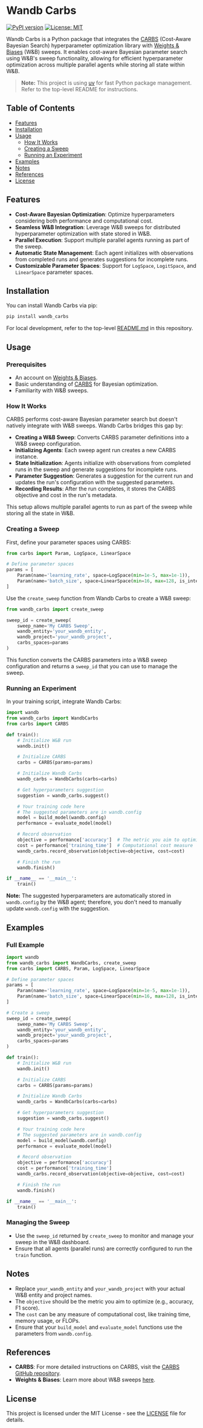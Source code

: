 # Wandb Carbs

[![PyPI version](https://badge.fury.io/py/wandb-carbs.svg)](https://badge.fury.io/py/wandb-carbs)
[![License: MIT](https://img.shields.io/badge/License-MIT-blue.svg)](LICENSE)

Wandb Carbs is a Python package that integrates the [CARBS](https://github.com/imbue-ai/carbs) (Cost-Aware Bayesian Search) hyperparameter optimization library with [Weights & Biases](https://wandb.ai/) (W&B) sweeps. It enables cost-aware Bayesian parameter search using W&B's sweep functionality, allowing for efficient hyperparameter optimization across multiple parallel agents while storing all state within W&B.

> **Note:** This project is using [uv](https://github.com/astral-sh/uv) for fast Python package management. Refer to the top-level README for instructions.

## Table of Contents

- [Features](#features)
- [Installation](#installation)
- [Usage](#usage)
  - [How It Works](#how-it-works)
  - [Creating a Sweep](#creating-a-sweep)
  - [Running an Experiment](#running-an-experiment)
- [Examples](#examples)
- [Notes](#notes)
- [References](#references)
- [License](#license)

## Features

- **Cost-Aware Bayesian Optimization**: Optimize hyperparameters considering both performance and computational cost.
- **Seamless W&B Integration**: Leverage W&B sweeps for distributed hyperparameter optimization with state stored in W&B.
- **Parallel Execution**: Support multiple parallel agents running as part of the sweep.
- **Automatic State Management**: Each agent initializes with observations from completed runs and generates suggestions for incomplete runs.
- **Customizable Parameter Spaces**: Support for `LogSpace`, `LogitSpace`, and `LinearSpace` parameter spaces.

## Installation

You can install Wandb Carbs via pip:

```bash
pip install wandb_carbs
```

For local development, refer to the top-level [README.md](../README.md) in this repository.

## Usage

### Prerequisites

- An account on [Weights & Biases](https://wandb.ai/).
- Basic understanding of [CARBS](https://github.com/imbue-ai/carbs) for Bayesian optimization.
- Familiarity with W&B sweeps.

### How It Works

CARBS performs cost-aware Bayesian parameter search but doesn't natively integrate with W&B sweeps. Wandb Carbs bridges this gap by:

- **Creating a W&B Sweep**: Converts CARBS parameter definitions into a W&B sweep configuration.
- **Initializing Agents**: Each sweep agent run creates a new CARBS instance.
- **State Initialization**: Agents initialize with observations from completed runs in the sweep and generate suggestions for incomplete runs.
- **Parameter Suggestion**: Generates a suggestion for the current run and updates the run's configuration with the suggested parameters.
- **Recording Results**: After the run completes, it stores the CARBS objective and cost in the run's metadata.

This setup allows multiple parallel agents to run as part of the sweep while storing all the state in W&B.

### Creating a Sweep

First, define your parameter spaces using CARBS:

```python
from carbs import Param, LogSpace, LinearSpace

# Define parameter spaces
params = [
    Param(name='learning_rate', space=LogSpace(min=1e-5, max=1e-1)),
    Param(name='batch_size', space=LinearSpace(min=16, max=128, is_integer=True)),
]
```

Use the `create_sweep` function from Wandb Carbs to create a W&B sweep:

```python
from wandb_carbs import create_sweep

sweep_id = create_sweep(
    sweep_name='My CARBS Sweep',
    wandb_entity='your_wandb_entity',
    wandb_project='your_wandb_project',
    carbs_spaces=params
)
```

This function converts the CARBS parameters into a W&B sweep configuration and returns a `sweep_id` that you can use to manage the sweep.

### Running an Experiment

In your training script, integrate Wandb Carbs:

```python
import wandb
from wandb_carbs import WandbCarbs
from carbs import CARBS

def train():
    # Initialize W&B run
    wandb.init()

    # Initialize CARBS
    carbs = CARBS(params=params)

    # Initialize Wandb Carbs
    wandb_carbs = WandbCarbs(carbs=carbs)

    # Get hyperparameters suggestion
    suggestion = wandb_carbs.suggest()

    # Your training code here
    # The suggested parameters are in wandb.config
    model = build_model(wandb.config)
    performance = evaluate_model(model)

    # Record observation
    objective = performance['accuracy']  # The metric you aim to optimize
    cost = performance['training_time']  # Computational cost measure
    wandb_carbs.record_observation(objective=objective, cost=cost)

    # Finish the run
    wandb.finish()

if __name__ == '__main__':
    train()
```

**Note:** The suggested hyperparameters are automatically stored in `wandb.config` by the W&B agent; therefore, you don't need to manually update `wandb.config` with the suggestion.

## Examples

### Full Example

```python
import wandb
from wandb_carbs import WandbCarbs, create_sweep
from carbs import CARBS, Param, LogSpace, LinearSpace

# Define parameter spaces
params = [
    Param(name='learning_rate', space=LogSpace(min=1e-5, max=1e-1)),
    Param(name='batch_size', space=LinearSpace(min=16, max=128, is_integer=True)),
]

# Create a sweep
sweep_id = create_sweep(
    sweep_name='My CARBS Sweep',
    wandb_entity='your_wandb_entity',
    wandb_project='your_wandb_project',
    carbs_spaces=params
)

def train():
    # Initialize W&B run
    wandb.init()

    # Initialize CARBS
    carbs = CARBS(params=params)

    # Initialize Wandb Carbs
    wandb_carbs = WandbCarbs(carbs=carbs)

    # Get hyperparameters suggestion
    suggestion = wandb_carbs.suggest()

    # Your training code here
    # The suggested parameters are in wandb.config
    model = build_model(wandb.config)
    performance = evaluate_model(model)

    # Record observation
    objective = performance['accuracy']
    cost = performance['training_time']
    wandb_carbs.record_observation(objective=objective, cost=cost)

    # Finish the run
    wandb.finish()

if __name__ == '__main__':
    train()
```

### Managing the Sweep

- Use the `sweep_id` returned by `create_sweep` to monitor and manage your sweep in the W&B dashboard.
- Ensure that all agents (parallel runs) are correctly configured to run the `train` function.

## Notes

- Replace `your_wandb_entity` and `your_wandb_project` with your actual W&B entity and project names.
- The `objective` should be the metric you aim to optimize (e.g., accuracy, F1 score).
- The `cost` can be any measure of computational cost, like training time, memory usage, or FLOPs.
- Ensure that your `build_model` and `evaluate_model` functions use the parameters from `wandb.config`.

## References

- **CARBS**: For more detailed instructions on CARBS, visit the [CARBS GitHub repository](https://github.com/imbue-ai/carbs).
- **Weights & Biases**: Learn more about W&B sweeps [here](https://docs.wandb.ai/guides/sweeps).

## License

This project is licensed under the MIT License - see the [LICENSE](LICENSE) file for details.
